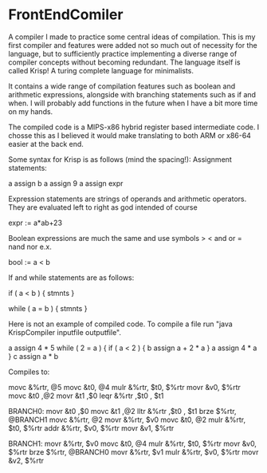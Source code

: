 # FrontEndComiler
A compiler I made to practice some central ideas of compilation. This is my first compiler and features were
added not so much out of necessity for the language, but to sufficiently practice implementing a diverse range of
compiler concepts without becoming redundant. The language itself is called Krisp! A turing complete language for minimalists. 

It contains a wide range of compilation features such as boolean and arithmetic expressions, alongside with
branching statements such as if and when. I will probably add functions in the future when I have a bit more time on my hands.

The compiled code is a MIPS-x86 hybrid register based intermediate code. I chosse this as I believed it would make translating to both ARM or x86-64 easier at the back end.

Some syntax for Krisp is as follows (mind the spacing!):
Assignment statements:

a assign b
a assign 9
a assign expr

Expression statements are strings of operands and arithmetic operators. They are evaluated left to right as god
intended of course

expr := a*ab+23

Boolean expressions are much the same and use symbols > < and or = nand nor e.x.

bool := a < b

If and while statements are as follows:

if ( a < b ) {
stmnts
}

while ( a = b ) {
stmnts
}

Here is not an example of compiled code. To compile a file run "java KrispCompiler inputfile outputfile".

a assign 4 * 5
while ( 2 = a ) {
    if ( a < 2 ) {
    b assign a + 2 * a
    }
    a assign 4 * a
}
c assign a * b

Compiles to:

movc &%rtr, @5
movc &t0, @4
mulr &%rtr, $t0, $%rtr
movr &v0, $%rtr
movc &t0 ,@2
movr &t1 ,$0
leqr &%rtr ,$t0 , $t1

BRANCH0:
movr &t0 ,$0
movc &t1 ,@2
lltr &%rtr ,$t0 , $t1
brze $%rtr, @BRANCH1
movc &%rtr, @2
movr &%rtr, $v0
movc &t0, @2
mulr &%rtr, $t0, $%rtr
addr &%rtr, $v0, $%rtr
movr &v1, $%rtr

BRANCH1:
movr &%rtr, $v0
movc &t0, @4
mulr &%rtr, $t0, $%rtr
movr &v0, $%rtr
brze $%rtr, @BRANCH0
movr &%rtr, $v1
mulr &%rtr, $v0, $%rtr
movr &v2, $%rtr

